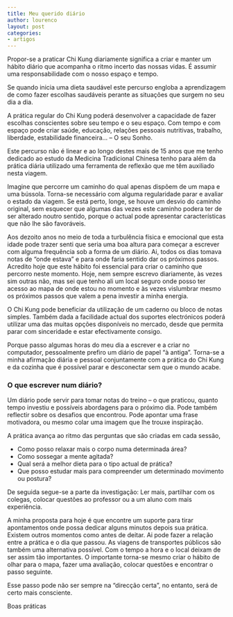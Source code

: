 ```yaml
---
title: Meu querido diário
author: lourenco
layout: post
categories:
- artigos
---
```

Propor-se a praticar Chi Kung diariamente significa a criar e manter um hábito diário que acompanha o ritmo incerto das nossas vidas. É assumir uma responsabilidade com o nosso espaço e tempo.

Se quando inicia uma dieta saudável este percurso engloba a aprendizagem de como fazer escolhas saudáveis perante as situações que surgem no seu dia a dia.

A prática regular do Chi Kung poderá desenvolver a capacidade de fazer escolhas conscientes sobre seu tempo e o seu espaço. Com tempo e com espaço pode criar saúde, educação, relações pessoais nutritivas, trabalho, liberdade, estabilidade financeira&#8230; &#8211; O seu Sonho.

Este percurso não é linear e ao longo destes mais de 15 anos que me tenho dedicado ao estudo da Medicina Tradicional Chinesa tenho para além da prática diária utilizado uma ferramenta de reflexão que me têm auxiliado nesta viagem.

Imagine que percorre um caminho do qual apenas dispõem de um mapa e uma bússola. Torna-se necessário com alguma regularidade parar e avaliar o estado da viagem. Se está perto, longe, se houve um desvio do caminho original, sem esquecer que algumas das vezes este caminho podera ter de ser alterado noutro sentido, porque o actual pode apresentar características que não lhe são favoráveis.

Aos dezoito anos no meio de toda a turbulência física e emocional que esta idade pode trazer senti que seria uma boa altura para começar a escrever com alguma frequência sob a forma de um diário. Ai, todos os dias tomava notas de &#8220;onde estava&#8221; e para onde faria sentido dar os próximos passos. Acredito hoje que este hábito foi essencial para criar o caminho que percorro neste momento. Hoje, nem sempre escrevo diariamente, às vezes sim outras não, mas sei que tenho ali um local seguro onde posso ter acesso ao mapa de onde estou no momento e às vezes vislumbrar mesmo os próximos passos que valem a pena investir a minha energia.

O Chi Kung pode beneficiar da utilização de um caderno ou bloco de notas simples. Também dada a facilidade actual dos suportes electrónicos poderá utilizar uma das muitas opções disponíveis no mercado, desde que permita parar com sinceridade e estar efectivamente consigo.

Porque passo algumas horas do meu dia a escrever e a criar no computador, pessoalmente prefiro um diário de papel &#8220;à antiga&#8221;. Torna-se a minha afirmação diária e pessoal conjuntamente com a prática do Chi Kung e da cozinha que é possível parar e desconectar sem que o mundo acabe.

### O que escrever num diário?

Um diário pode servir para tomar notas do treino &#8211; o que praticou, quanto tempo investiu e possíveis abordagens para o próximo dia. Pode também reflectir sobre os desafios que encontrou. Pode apontar uma frase motivadora, ou mesmo colar uma imagem que lhe trouxe inspiração.

A prática avança ao ritmo das perguntas que são criadas em cada sessão,

  * Como posso relaxar mais o corpo numa determinada área?
  * Como sossegar a mente agitada?
  * Qual será a melhor dieta para o tipo actual de prática?
  * Que posso estudar mais para compreender um determinado movimento ou postura?

De seguida segue-se a parte da investigação: Ler mais, partilhar com os colegas, colocar questões ao professor ou a um aluno com mais experiência.

A minha proposta para hoje é que encontre um suporte para tirar apontamentos onde possa dedicar alguns minutos depois sua prática. Existem outros momentos como antes de deitar. Ai pode fazer a relação entre a prática e o dia que passou. As viagens de transportes públicos são também uma alternativa possível. Com o tempo a hora e o local deixam de ser assim tão importantes. O importante torna-se mesmo criar o hábito de olhar para o mapa, fazer uma avaliação, colocar questões e encontrar o passo seguinte.

Esse passo pode não ser sempre na &#8220;direcção certa&#8221;, no entanto, será de certo mais consciente.

Boas práticas
